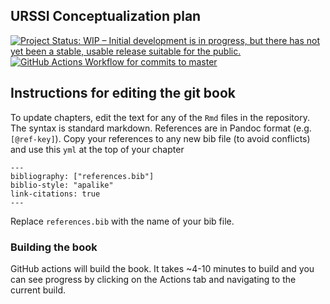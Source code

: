 ## URSSI Conceptualization plan

<!-- badges: start -->
[![Project Status: WIP – Initial development is in progress, but there has not yet been a stable, usable release suitable for the public.](https://www.repostatus.org/badges/latest/wip.svg)](https://www.repostatus.org/#wip)
[![GitHub Actions Workflow for commits to master](https://github.com/si2-urssi/plan/workflows/bookdown/badge.svg)](https://github.com/si2-urssi/plan/actions?query=workflow%3ARender-Book-from-master)
<!-- badges: end -->


## Instructions for editing the git book
To update chapters, edit the text for any of the `Rmd` files in the repository. The syntax is standard markdown. References are in Pandoc format (e.g. `[@ref-key]`). Copy your references to any new bib file (to avoid conflicts) and use this `yml` at the top of your chapter

```
---
bibliography: ["references.bib"]
biblio-style: "apalike"
link-citations: true
---
```

Replace `references.bib` with the name of your bib file.

### Building the book

GitHub actions will build the book. It takes ~4-10 minutes to build and you can see progress by clicking on the Actions tab and navigating to the current build.

